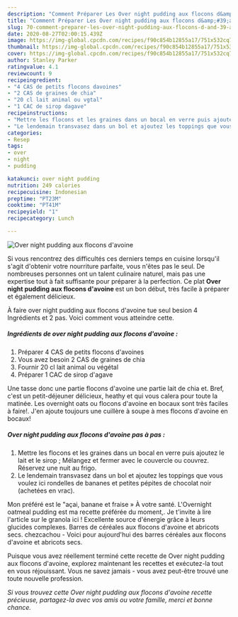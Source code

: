 ```yaml
---
description: "Comment Préparer Les Over night pudding aux flocons d&amp;#39;avoine"
title: "Comment Préparer Les Over night pudding aux flocons d&amp;#39;avoine"
slug: 70-comment-preparer-les-over-night-pudding-aux-flocons-d-and-39-avoine
date: 2020-08-27T02:00:15.439Z
image: https://img-global.cpcdn.com/recipes/f90c854b12855a17/751x532cq70/over-night-pudding-aux-flocons-davoine-photo-principale-de-la-recette.jpg
thumbnail: https://img-global.cpcdn.com/recipes/f90c854b12855a17/751x532cq70/over-night-pudding-aux-flocons-davoine-photo-principale-de-la-recette.jpg
cover: https://img-global.cpcdn.com/recipes/f90c854b12855a17/751x532cq70/over-night-pudding-aux-flocons-davoine-photo-principale-de-la-recette.jpg
author: Stanley Parker
ratingvalue: 4.1
reviewcount: 9
recipeingredient:
- "4 CAS de petits flocons davoines"
- "2 CAS de graines de chia"
- "20 cl lait animal ou vgtal"
- "1 CAC de sirop dagave"
recipeinstructions:
- "Mettre les flocons et les graines dans un bocal en verre puis ajoutez le lait et le sirop ; Mélangez et fermer avec le couvercle ou couvrez. Réservez une nuit au frigo."
- "Le lendemain transvasez dans un bol et ajoutez les toppings que vous voulez ici rondelles de bananes et petites pépites de chocolat noir (achetées en vrac)."
categories:
- Resep
tags:
- over
- night
- pudding

katakunci: over night pudding 
nutrition: 249 calories
recipecuisine: Indonesian
preptime: "PT23M"
cooktime: "PT41M"
recipeyield: "1"
recipecategory: Lunch

---
```



![Over night pudding aux flocons d&#39;avoine](https://img-global.cpcdn.com/recipes/f90c854b12855a17/751x532cq70/over-night-pudding-aux-flocons-davoine-photo-principale-de-la-recette.jpg)

Si vous rencontrez des difficultés ces derniers temps en cuisine lorsqu'il s'agit d'obtenir votre nourriture parfaite, vous n'êtes pas le seul. De nombreuses personnes ont un talent culinaire naturel, mais pas une expertise tout à fait suffisante pour préparer à la perfection. Ce plat <strong> Over night pudding aux flocons d&#39;avoine </strong> est un bon début, très facile à préparer et également délicieux.

<!--inarticleads1-->

À faire over night pudding aux flocons d&#39;avoine tue seul besion 4 Ingrédients et 2 pas. Voici comment vous atteindre cette.

##### Ingrédients de over night pudding aux flocons d&#39;avoine :

1. Préparer 4 CAS de petits flocons d&#39;avoines
1. Vous avez besoin 2 CAS de graines de chia
1. Fournir 20 cl lait animal ou végétal
1. Préparer 1 CAC de sirop d&#39;agave


Une tasse donc une partie flocons d&#39;avoine une partie lait de chia et. Bref, c&#39;est un petit-déjeuner délicieux, heathy et qui vous calera pour toute la matinée. Les overnight oats ou flocons d&#39;avoine en bocaux sont très faciles à faire!. J&#39;en ajoute toujours une cuillère à soupe à mes flocons d&#39;avoine en bocaux! 

<!--inarticleads2-->

##### Over night pudding aux flocons d&#39;avoine pas à pas :

1. Mettre les flocons et les graines dans un bocal en verre puis ajoutez le lait et le sirop ; Mélangez et fermer avec le couvercle ou couvrez. Réservez une nuit au frigo.
1. Le lendemain transvasez dans un bol et ajoutez les toppings que vous voulez ici rondelles de bananes et petites pépites de chocolat noir (achetées en vrac).


Mon préféré est le &#34;açai, banane et fraise » À votre santé. L&#39;Overnight oatmeal pudding est ma recette préférée du moment,. Je t&#39;invite à lire l&#39;article sur le granola ici ! Excellente source d&#39;énergie grâce à leurs glucides complexes. Barres de céréales aux flocons d&#39;avoine et abricots secs. chezcachou - Voici pour aujourd&#39;hui des barres céréales aux flocons d&#39;avoine et abricots secs. 

<!--inarticleads1-->

<p>
Puisque vous avez réellement terminé cette recette de Over night pudding aux flocons d&#39;avoine, explorez maintenant les recettes et exécutez-la tout en vous réjouissant. Vous ne savez jamais - vous avez peut-être trouvé une toute nouvelle profession.
</p>

<p>
<i>Si vous trouvez cette Over night pudding aux flocons d&#39;avoine recette précieuse, partagez-la avec vos amis ou votre famille, merci et bonne chance.</i>
</p>
